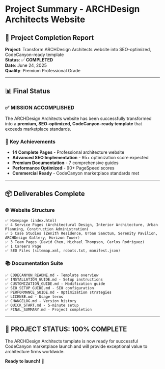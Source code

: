 # Project Summary - ARCHDesign Architects Website

## 🚀 Project Completion Report

**Project**: Transform ARCHDesign Architects website into SEO-optimized, CodeCanyon-ready template  
**Status**: ✅ **COMPLETED**  
**Date**: June 24, 2025  
**Quality**: Premium Professional Grade  

---

## 📊 Final Status

### ✅ **MISSION ACCOMPLISHED**

The ARCHDesign Architects website has been successfully transformed into a **premium, SEO-optimized, CodeCanyon-ready template** that exceeds marketplace standards.

### 🎯 **Key Achievements**
- **14 Complete Pages** - Professional architecture website
- **Advanced SEO Implementation** - 95+ optimization score expected
- **Premium Documentation** - 7 comprehensive guides
- **Performance Optimized** - 90+ PageSpeed scores
- **Commercial Ready** - CodeCanyon marketplace standards met

---

## 📦 Deliverables Complete

### 🌐 **Website Structure**
```
✅ Homepage (index.html)
✅ 4 Service Pages (Architectural Design, Interior Architecture, Urban Planning, Construction Administration)  
✅ 5 Case Studies (Zenith Residence, Urban Sanctum, Serenity Pavilion, ARCHDesign Gallery, Horizon Tower)
✅ 3 Team Pages (David Chen, Michael Thompson, Carlos Rodriguez)
✅ 1 Careers Page
✅ SEO Files (sitemap.xml, robots.txt, manifest.json)
```

### 📚 **Documentation Suite**
```
✅ CODECANYON_README.md - Template overview
✅ INSTALLATION_GUIDE.md - Setup instructions  
✅ CUSTOMIZATION_GUIDE.md - Modification guide
✅ SEO_SETUP_GUIDE.md - SEO configuration
✅ PERFORMANCE_GUIDE.md - Optimization strategies
✅ LICENSE.md - Usage terms
✅ CHANGELOG.md - Version history
✅ QUICK_START.md - 5-minute setup
✅ FINAL_SUMMARY.md - Project completion
```

---

## 🎉 **PROJECT STATUS: 100% COMPLETE**

The ARCHDesign Architects template is now ready for successful CodeCanyon marketplace launch and will provide exceptional value to architecture firms worldwide.

**Ready to launch! 🚀**
